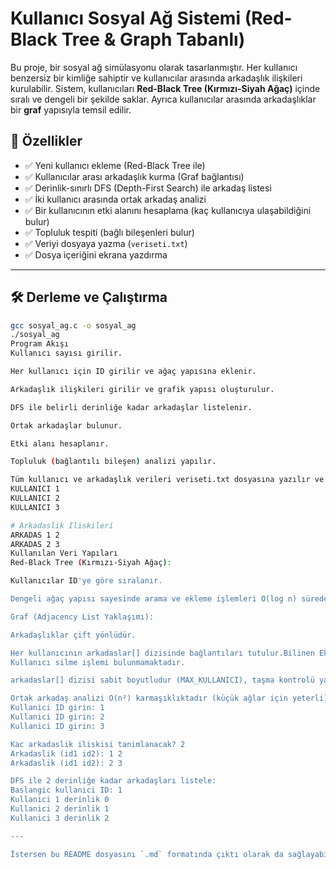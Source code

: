 # Kullanıcı Sosyal Ağ Sistemi (Red-Black Tree & Graph Tabanlı)

Bu proje, bir sosyal ağ simülasyonu olarak tasarlanmıştır. Her kullanıcı benzersiz bir kimliğe sahiptir ve kullanıcılar arasında arkadaşlık ilişkileri kurulabilir. Sistem, kullanıcıları **Red-Black Tree (Kırmızı-Siyah Ağaç)** içinde sıralı ve dengeli bir şekilde saklar. Ayrıca kullanıcılar arasında arkadaşlıklar bir **graf** yapısıyla temsil edilir.

## 🚀 Özellikler

- ✅ Yeni kullanıcı ekleme (Red-Black Tree ile)
- ✅ Kullanıcılar arası arkadaşlık kurma (Graf bağlantısı)
- ✅ Derinlik-sınırlı DFS (Depth-First Search) ile arkadaş listesi
- ✅ İki kullanıcı arasında ortak arkadaş analizi
- ✅ Bir kullanıcının etki alanını hesaplama (kaç kullanıcıya ulaşabildiğini bulur)
- ✅ Topluluk tespiti (bağlı bileşenleri bulur)
- ✅ Veriyi dosyaya yazma (`veriseti.txt`)
- ✅ Dosya içeriğini ekrana yazdırma

---

## 🛠 Derleme ve Çalıştırma

```bash
gcc sosyal_ag.c -o sosyal_ag
./sosyal_ag
Program Akışı
Kullanıcı sayısı girilir.

Her kullanıcı için ID girilir ve ağaç yapısına eklenir.

Arkadaşlık ilişkileri girilir ve grafik yapısı oluşturulur.

DFS ile belirli derinliğe kadar arkadaşlar listelenir.

Ortak arkadaşlar bulunur.

Etki alanı hesaplanır.

Topluluk (bağlantılı bileşen) analizi yapılır.

Tüm kullanıcı ve arkadaşlık verileri veriseti.txt dosyasına yazılır ve ekrana bastırılır.# Kullanicilar
KULLANICI 1
KULLANICI 2
KULLANICI 3

# Arkadaslik Iliskileri
ARKADAS 1 2
ARKADAS 2 3
Kullanılan Veri Yapıları
Red-Black Tree (Kırmızı-Siyah Ağaç):

Kullanıcılar ID'ye göre sıralanır.

Dengeli ağaç yapısı sayesinde arama ve ekleme işlemleri O(log n) sürede gerçekleşir.

Graf (Adjacency List Yaklaşımı):

Arkadaşlıklar çift yönlüdür.

Her kullanıcının arkadaslar[] dizisinde bağlantıları tutulur.Bilinen Eksiklikler
Kullanıcı silme işlemi bulunmamaktadır.

arkadaslar[] dizisi sabit boyutludur (MAX_KULLANICI), taşma kontrolü yapılmaz.

Ortak arkadaş analizi O(n²) karmaşıklıktadır (küçük ağlar için yeterli).Kac kullanici eklemek istersiniz? 3
Kullanici ID girin: 1
Kullanici ID girin: 2
Kullanici ID girin: 3

Kac arkadaslik iliskisi tanimlanacak? 2
Arkadaslik (id1 id2): 1 2
Arkadaslik (id1 id2): 2 3

DFS ile 2 derinliğe kadar arkadaşları listele:
Baslangic kullanici ID: 1
Kullanici 1 derinlik 0
Kullanici 2 derinlik 1
Kullanici 3 derinlik 2

---

İstersen bu README dosyasını `.md` formatında çıktı olarak da sağlayabilirim. README’yi proje klasörüne kaydetmek ister misin?
